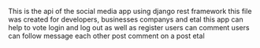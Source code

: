 This is the api of the social media app using django rest framework 
this file was created for developers, businesses companys and etal
this app can help to vote
login and log out as well as register
users can comment
users can follow 
message each other
post 
comment on a post etal
